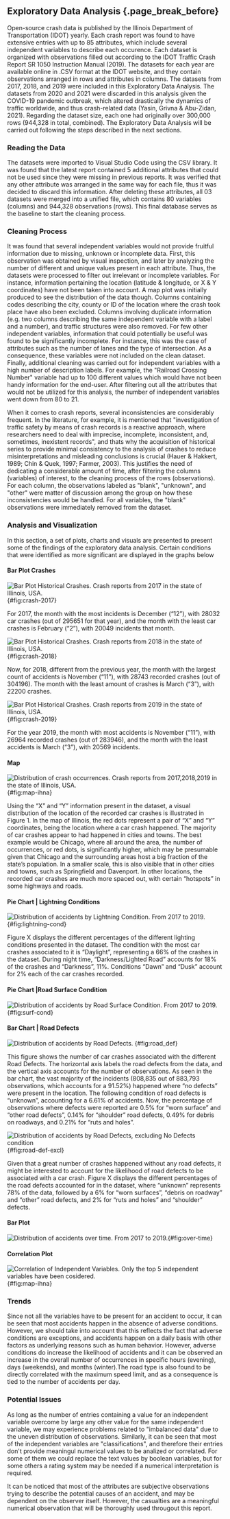## Exploratory Data Analysis {.page_break_before}

Open-source crash data is published by the Illinois Department of Transportation (IDOT) yearly. Each crash report was found to have extensive entries with up to 85 attributes, which include several independent variables to describe each occurence. Each dataset is organized with observations filled out according to the IDOT Traffic Crash Report SR 1050 Instruction Manual (2019). The datasets for each year are available online in .CSV format at the IDOT website, and they contain observations arranged in rows and attributes in columns. The datasets from 2017, 2018, and 2019 were included in this Exploratory Data Analysis. The datasets from 2020 and 2021 were discarded in this analysis given the COVID-19 pandemic outbreak, which altered drastically the dynamics of traffic worldwide, and thus crash-related data (Yasin, Grivna & Abu-Zidan, 2021). Regarding the dataset size, each one had originally over 300,000 rows (944,328 in total, combined).
The Exploratory Data Analysis will be carried out following the steps described in the next sections.

### Reading the Data

The datasets were imported to Visual Studio Code using the CSV library. It was found that the latest report contained 5 additional attributes that could not be used since they were missing in previous reports. It was verified that any other attribute was arranged in the same way for each file, thus it was decided to discard this information. After deleting these attributes, all 03 datasets were merged into a unified file, which contains 80 variables (columns) and 944,328 observations (rows). This final database serves as the baseline to start the cleaning process.

### Cleaning Process

It was found that several independent variables would not provide fruitful information due to missing, unknown or incomplete data. First, this observation was obtained by visual inspection, and later by analyzing the number of different and unique values present in each attribute. Thus, the datasets were processed to filter out irrelevant or incomplete variables. For instance, information pertaining the location (latitude & longitude, or X & Y coordinates) have not been taken into account. A map plot was initially produced to see the distribution of the data though. Columns containing codes describing the city, county or ID of the location where the crash took place have also been excluded. Columns involving duplicate information (e.g. two columns describing the same independent variable with a label and a number), and traffic structures were also removed. For few other independent variables, information that could potentially be useful was found to be significantly incomplete. For instance, this was the case of attributes such as the number of lanes and the type of intersection. As a consequence, these variables were not included on the clean dataset. Finally, additional cleaning was carried out for independent variables with a high number of description labels. For example, the "Railroad Crossing Number" variable had up to 100 different values which would have not been handy information for the end-user. After filtering out all the attributes that would not be utilized for this analysis, the number of independent variables went down from 80 to 21.

When it comes to crash reports, several inconsistencies are considerably frequent. In the literature, for example, it is mentioned that "investigation of traffic safety by means of crash records is a reactive approach, where researchers need to deal with imprecise, incomplete, inconsistent, and, sometimes, inexistent records", and thats why the acquisition of historical series to provide minimal consistency to the analysis of crashes to reduce misinterpretations and misleading conclusions is crucial (Hauer & Hakkert, 1989; Chin & Quek, 1997; Farmer, 2003). This justifies the need of dedicating a considerable amount of time, after filtering the columns (variables) of interest, to the cleaning process of the rows (observations). For each column, the observations labeled as "blank", "unknown", and "other" were matter of discussion among the group on how these inconsistencies would be handled. For all variables, the "blank" observations were immediately removed from the dataset. 


### Analysis and Visualization

In this section, a set of plots, charts and visuals are presented to present some of the findings of the exploratory data analysis. Certain conditions that were identified as more significant are displayed in the graphs below

#### Bar Plot Crashes

![
**Bar Plot Historical Crashes.**
Crash reports from 2017 in the state of Illinois, USA.
]( https://user-images.githubusercontent.com/112973190/198912087-2713cf8e-9bff-48d8-92c9-4eaa55ab5f13.png "crash_2017"){#fig:crash-2017}

For 2017, the month with the most incidents is December (“12”), with 28032 car crashes (out of 295651 for that year), and the month with the least car crashes is February (“2”), with 20049 incidents that month.


![
**Bar Plot Historical Crashes.**
Crash reports from 2018 in the state of Illinois, USA.
]( https://user-images.githubusercontent.com/112973190/198912109-91307e17-fc48-4708-b7db-594f47e67e57.png "crash_2018"){#fig:crash-2018}

Now, for 2018, different from the previous year, the month with the largest count of accidents is November (“11”), with 28743 recorded crashes (out of 304196). The month with the least amount of crashes is March (“3”), with 22200 crashes.


![
**Bar Plot Historical Crashes.**
Crash reports from 2019 in the state of Illinois, USA.
]( https://user-images.githubusercontent.com/112973190/198912124-1cba7a7a-5429-475b-9f49-93e684e18740.png "crash_2019"){#fig:crash-2019}

For the year 2019, the month with most accidents is November (“11”), with 26964 recorded crashes (out of 283946), and the month with the least accidents is March (“3”), with 20569 incidents.


#### Map

![
**Distribution of crash occurrences.**
Crash reports from 2017,2018,2019 in the state of Illinois, USA.
]( https://user-images.githubusercontent.com/63623246/198847704-2128a33e-4ecb-4155-a802-e60878d1f137.png "Mapinha"){#fig:map-ihna}

Using the “X” and “Y” information present in the dataset, a visual distribution of the location of the recorded car crashes is illustrated in Figure 1. In the map of Illinois, the red dots represent a pair of “X” and “Y” coordinates, being the location where a car crash happened. The majority of car crashes appear to had happened in cities and towns. The best example would be Chicago, where all around the area, the number of occurrences, or red dots, is significantly higher, which may be presumable given that Chicago and the surrounding areas host a big fraction of the state’s population. In a smaller scale, this is also visible that in other cities and towns, such as Springfield and Davenport. In other locations, the recorded car crashes are much more spaced out, with certain “hotspots” in some highways and roads. 


#### Pie Chart | Lightning Conditions

![
**Distribution of accidents by Lightning Condition.**
From 2017 to 2019.
]( https://user-images.githubusercontent.com/112973190/198851767-816066d7-66ee-4aea-acea-d27d3ce12fe7.png "Light_cond"){#fig:lightning-cond}

Figure X displays the different percentages of the different lighting conditions presented in the dataset. The condition with the most car crashes associated to it is “Daylight”, representing a 66% of the crashes in the dataset. During night time, “Darkness/Lighted Road” accounts for 18% of the crashes and “Darkness”, 11%. Conditions “Dawn” and “Dusk” account for 2% each of the car crashes recorded.


#### Pie Chart |Road Surface Condition

![
**Distribution of accidents by Road Surface Condition.**
From 2017 to 2019.
]( https://user-images.githubusercontent.com/112973190/198851767-816066d7-66ee-4aea-acea-d27d3ce12fe7.png "surf_cond"){#fig:surf-cond}




#### Bar Chart | Road Defects
![
**Distribution of accidents by Road Defects.**
]( https://user-images.githubusercontent.com/112973190/198912672-ec529ebf-9e64-47b6-963d-fc0ef5c3ea31.png "road_def") {#fig:road_def}

This figure shows the number of car crashes associated with the different Road Defects. The horizontal axis labels the road defects from the data, and the vertical axis accounts for the number of observations. As seen in the bar chart, the vast majority of the incidents (808,835 out of 883,793 observations, which accounts for a 91.52%) happened where “no defects” were present in the location. The following condition of road defects is “unknown”, accounting for a 6.61% of accidents. Now, the percentage of observations where defects were reported are 0.5% for “worn surface” and “other road defects”, 0.14% for “shoulder” road defects, 0.49% for debris on roadways, and 0.21% for “ruts and holes”.

![
**Distribution of accidents by Road Defects,**
excluding No Defects condition
]( https://user-images.githubusercontent.com/112973190/198912853-df38663b-07b2-498d-84b7-21c054024a84.png "road_def_excl") {#fig:road-def-excl}

Given that a great number of crashes happened without any road defects, it might be interested to account for the likelihood of road defects to be associated with a car crash. Figure X displays the different percentages of the road defects accounted for in the dataset, where “unknown” represents 78% of the data, followed by a 6% for “worn surfaces”, “debris on roadway” and “other” road defects, and 2% for “ruts and holes” and “shoulder” defects. 





#### Bar Plot

![
**Distribution of accidents over time.**
From 2017 to 2019.
](https://user-images.githubusercontent.com/63623246/198847704-2128a33e-4ecb-4155-a802-e60878d1f137.png "over_time"){#fig:over-time}


#### Correlation Plot

![
**Correlation of Independent Variables.**
Only the top 5 independent variables have been cosidered.
](https://user-images.githubusercontent.com/63623246/198847704-2128a33e-4ecb-4155-a802-e60878d1f137.png "Mapinha"){#fig:map-ihna}


### Trends

Since not all the variables have to be present for an accident to occur, it can be seen that most accidents happen in the absence of adverse conditions. However, we should take into account that this reflects the fact that adverse conditions are exceptions, and accidents happen on a daily basis with other factors as underlying reasons such as human behavior. However, adverse conditions do increase the likelihood of accidents and it can be observed an increase in the overall number of occurrences in specific hours (evening), days (weekends), and months (winter).The road type is also found to be directly correlated with the maximum speed limit, and as a consequence is tied to the number of accidents per day.


### Potential Issues

As long as the number of entries containing a value for an independent variable overcome by large any other value for the same independent variable, we may experience problems related to "imbalanced data" due to the uneven distribution of observations.
Similarly, it can be seen that most of the independent variables are "classifications", and therefore their entries don't provide meaningul numerical values to be analized or correlated. For some of them we could replace the text values by boolean variables, but for some others a rating system may be needed if a numerical interpretation is required. 

It can be noticed that most of the attributes are subjective observations trying to describe the potential causes of an accident, and may be dependent on the observer itself. However, the casualties are a meaningful numerical observation that will be thoroughly used througout this report.
